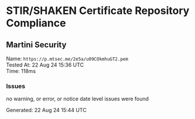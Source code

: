 # STIR/SHAKEN Certificate Repository Compliance

## Martini Security

Name: `https://p.mtsec.me/2e5a/u09COkmhuGT2.pem`\
Tested At: 22 Aug 24 15:36 UTC\
Time: 118ms

### Issues

no warning, or error, or notice date level issues were found

Generated: 22 Aug 24 15:44 UTC